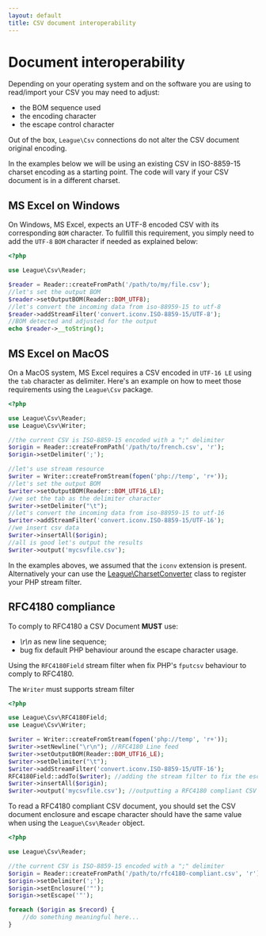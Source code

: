 ```yaml
---
layout: default
title: CSV document interoperability
---
```


# Document interoperability

Depending on your operating system and on the software you are using to read/import your CSV you may need to adjust:

- the BOM sequence used
- the encoding character
- the escape control character

<p class="message-info">Out of the box, <code>League\Csv</code> connections do not alter the CSV document original encoding.</p>

In the examples below we will be using an existing CSV in ISO-8859-15 charset encoding as a starting point. The code will vary if your CSV document is in a different charset.

## MS Excel on Windows

On Windows, MS Excel, expects an UTF-8 encoded CSV with its corresponding `BOM` character. To fullfill this requirement, you simply need to add the `UTF-8` `BOM` character if needed as explained below:

~~~php
<?php

use League\Csv\Reader;

$reader = Reader::createFromPath('/path/to/my/file.csv');
//let's set the output BOM
$reader->setOutputBOM(Reader::BOM_UTF8);
//let's convert the incoming data from iso-88959-15 to utf-8
$reader->addStreamFilter('convert.iconv.ISO-8859-15/UTF-8');
//BOM detected and adjusted for the output
echo $reader->__toString();

~~~

## MS Excel on MacOS

On a MacOS system, MS Excel requires a CSV encoded in `UTF-16 LE` using the `tab` character as delimiter. Here's an example on how to meet those requirements using the `League\Csv` package.

~~~php
<?php

use League\Csv\Reader;
use League\Csv\Writer;

//the current CSV is ISO-8859-15 encoded with a ";" delimiter
$origin = Reader::createFromPath('/path/to/french.csv', 'r');
$origin->setDelimiter(';');

//let's use stream resource
$writer = Writer::createFromStream(fopen('php://temp', 'r+'));
//let's set the output BOM
$writer->setOutputBOM(Reader::BOM_UTF16_LE);
//we set the tab as the delimiter character
$writer->setDelimiter("\t");
//let's convert the incoming data from iso-88959-15 to utf-16
$writer->addStreamFilter('convert.iconv.ISO-8859-15/UTF-16');
//we insert csv data
$writer->insertAll($origin);
//all is good let's output the results
$writer->output('mycsvfile.csv');
~~~

<p class="message-notice">In the examples aboves, we assumed that the <code>iconv</code> extension is present. Alternatively your can use the <a href="/9.0/converter/charset/">League\CharsetConverter</a> class to register your PHP stream filter.</p>

## RFC4180 compliance

To comply to RFC4180 a CSV Document **MUST** use:

- *\r\n* as new line sequence;
- bug fix default PHP behaviour around the escape character usage.

Using the `RFC4180Field` stream filter when fix PHP's `fputcsv` behaviour to comply to RFC4180.

<p class="message-notice">The <code>Writer</code> must supports stream filter</p>

~~~php
<?php

use League\Csv\RFC4180Field;
use League\Csv\Writer;

$writer = Writer::createFromStream(fopen('php://temp', 'r+'));
$writer->setNewline("\r\n"); //RFC4180 Line feed
$writer->setOutputBOM(Reader::BOM_UTF16_LE);
$writer->setDelimiter("\t");
$writer->addStreamFilter('convert.iconv.ISO-8859-15/UTF-16');
RFC4180Field::addTo($writer); //adding the stream filter to fix the escape character usage
$writer->insertAll($origin);
$writer->output('mycsvfile.csv'); //outputting a RFC4180 compliant CSV Document
~~~

To read a RFC4180 compliant CSV document, you should set the CSV document enclosure and escape character should have the same value when using the `League\Csv\Reader` object.

~~~php
<?php

use League\Csv\Reader;

//the current CSV is ISO-8859-15 encoded with a ";" delimiter
$origin = Reader::createFromPath('/path/to/rfc4180-compliant.csv', 'r');
$origin->setDelimiter(';');
$origin->setEnclosure('"');
$origin->setEscape('"');

foreach ($origin as $record) {
    //do something meaningful here...
}
~~~